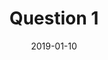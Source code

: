 --- 
layout: layouts/questions.njk 
title: Question 1
date: 2019-01-10
question: Can you tell me more about this?
next: /question-1/
prev: /question-9/
tags:
    - question
---